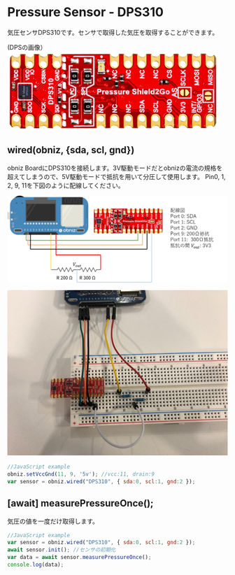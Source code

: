 # Pressure Sensor - DPS310

気圧センサDPS310です。センサで取得した気圧を取得することができます。

(DPSの画像）
![DPS310 Shield 2Go](./image.png)


## wired(obniz, {sda, scl, gnd})

obniz BoardにDPS310を接続します。3V駆動モードだとobnizの電流の規格を超えてしまうので、5V駆動モードで抵抗を用いて分圧して使用します。
Pin0, 1, 2, 9, 11を下図のように配線してください。

![](./wired-ja.png)

![](./wired2.jpg)

```javascript
//JavaScript example
obniz.setVccGnd(11, 9, '5v'); //vcc:11, drain:9
var sensor = obniz.wired("DPS310", { sda:0, scl:1, gnd:2 });
```

## [await] measurePressureOnce();
気圧の値を一度だけ取得します。

```javascript
//JavaScript example
var sensor = obniz.wired("DPS310", { sda:0, scl:1, gnd:2 });
await sensor.init(); //センサの初期化
var data = await sensor.measurePressureOnce();
console.log(data);
```